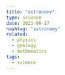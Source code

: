 ```yaml
---
title: "astronomy"
type: science
date: 2023-06-17
hashtag: "astronomy"
related:
  - physics
  - geology
  - mathematics
tags:
  - science
---
```

